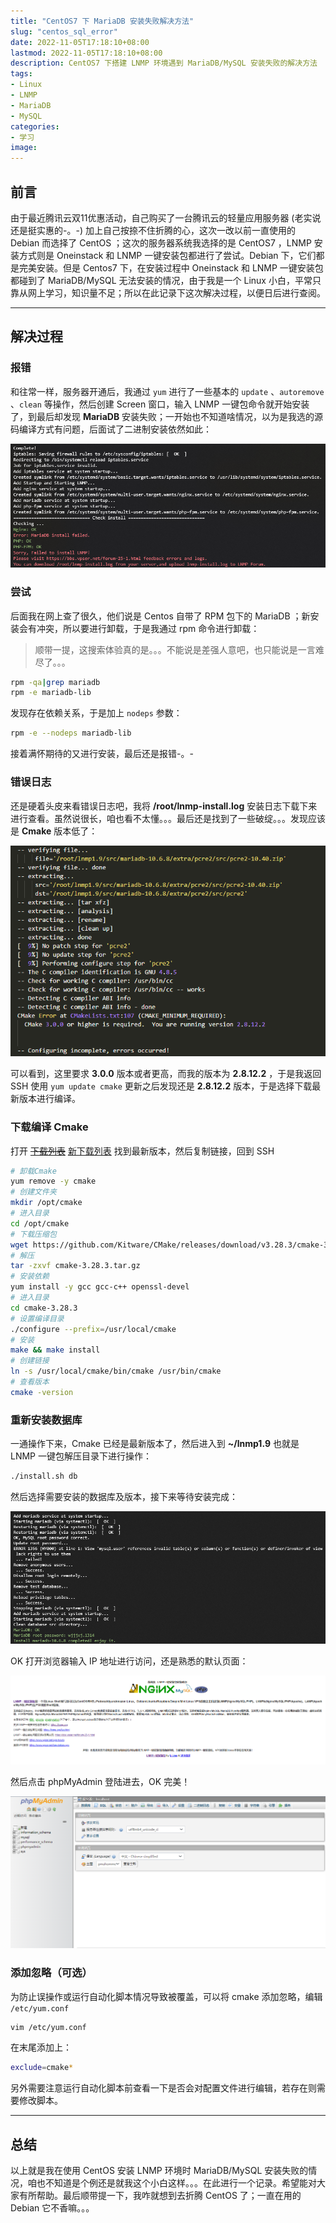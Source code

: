 ```yaml
---
title: "CentOS7 下 MariaDB 安装失败解决方法"
slug: "centos_sql_error"
date: 2022-11-05T17:18:10+08:00
lastmod: 2022-11-05T17:18:10+08:00
description: CentOS7 下搭建 LNMP 环境遇到 MariaDB/MySQL 安装失败的解决方法
tags:
- Linux
- LNMP
- MariaDB
- MySQL
categories:
- 学习
image: 
---
```


## 前言

由于最近腾讯云双11优惠活动，自己购买了一台腾讯云的轻量应用服务器 (老实说还是挺实惠的-。-) 加上自己按捺不住折腾的心，这次一改以前一直使用的 Debian 而选择了 CentOS ；这次的服务器系统我选择的是 CentOS7 ，LNMP 安装方式则是 Oneinstack 和 LNMP 一键安装包都进行了尝试。Debian 下，它们都是完美安装。但是 Centos7 下，在安装过程中 Oneinstack 和 LNMP 一键安装包都碰到了 MariaDB/MySQL 无法安装的情况，由于我是一个 Linux 小白，平常只靠从网上学习，知识量不足；所以在此记录下这次解决过程，以便日后进行查阅。

<!--more-->

---

## 解决过程

### 报错

和往常一样，服务器开通后，我通过 `yum` 进行了一些基本的 `update` 、`autoremove` 、`clean` 等操作，然后创建 Screen 窗口，输入 LNMP 一键包命令就开始安装了，到最后却发现 **MariaDB** 安装失败；一开始也不知道啥情况，以为是我选的源码编译方式有问题，后面试了二进制安装依然如此：

![◎ 安装失败](1.png)

### 尝试

后面我在网上查了很久，他们说是 Centos 自带了 RPM 包下的 MariaDB ；新安装会有冲突，所以要进行卸载，于是我通过 rpm 命令进行卸载：

> 顺带一提，这搜索体验真的是。。。不能说是差强人意吧，也只能说是一言难尽了。。。

```bash
rpm -qa|grep mariadb
rpm -e mariadb-lib
```

发现存在依赖关系，于是加上 `nodeps` 参数：

```bash
rpm -e --nodeps mariadb-lib
```

接着满怀期待的又进行安装，最后还是报错-。-

### 错误日志

还是硬着头皮来看错误日志吧，我将 **/root/lnmp-install.log** 安装日志下载下来进行查看。虽然说很长，咱也看不太懂。。。最后还是找到了一些破绽。。。发现应该是 **Cmake** 版本低了：

![◎ 错误日志](2.png)

可以看到，这里要求 **3.0.0** 版本或者更高，而我的版本为 **2.8.12.2** ，于是我返回 SSH 使用 `yum update cmake` 更新之后发现还是 **2.8.12.2** 版本，于是选择下载最新版本进行编译。

### 下载编译 Cmake

打开 ~~[下载列表](https://cmake.org/files/LatestRelease/Cmake)~~ [新下载列表](https://github.com/Kitware/CMake/releases/) 找到最新版本，然后复制链接，回到 SSH 

```bash
# 卸载Cmake
yum remove -y cmake
# 创建文件夹
mkdir /opt/cmake
# 进入目录
cd /opt/cmake
# 下载压缩包
wget https://github.com/Kitware/CMake/releases/download/v3.28.3/cmake-3.28.3.tar.gz
# 解压
tar -zxvf cmake-3.28.3.tar.gz
# 安装依赖
yum install -y gcc gcc-c++ openssl-devel
# 进入目录
cd cmake-3.28.3
# 设置编译目录
./configure --prefix=/usr/local/cmake
# 安装
make && make install
# 创建链接
ln -s /usr/local/cmake/bin/cmake /usr/bin/cmake
# 查看版本
cmake -version
```

### 重新安装数据库

一通操作下来，Cmake 已经是最新版本了，然后进入到 **~/lnmp1.9** 也就是 LNMP 一键包解压目录下进行操作：

```bash
./install.sh db
```

然后选择需要安装的数据库及版本，接下来等待安装完成：

![◎ 安装完成](3.png)

OK 打开浏览器输入 IP 地址进行访问，还是熟悉的默认页面：

![◎ 登录页面](4.png)

然后点击 phpMyAdmin 登陆进去，OK 完美！

![◎ 软件界面](5.png)

### 添加忽略（可选）

为防止误操作或运行自动化脚本情况导致被覆盖，可以将 cmake 添加忽略，编辑 `/etc/yum.conf` 

```bash
vim /etc/yum.conf
```

在末尾添加上：

```bash
exclude=cmake*
```

另外需要注意运行自动化脚本前查看一下是否会对配置文件进行编辑，若存在则需要修改脚本。

---

## 总结

以上就是我在使用 CentOS 安装 LNMP 环境时 MariaDB/MySQL 安装失败的情况，咱也不知道是个例还是就我这个小白这样。。。在此进行一个记录。希望能对大家有所帮助。最后顺带提一下，我咋就想到去折腾 CentOS 了；一直在用的Debian 它不香嘛。。。
